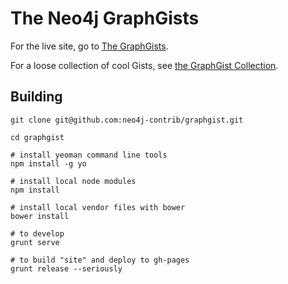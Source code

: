 The Neo4j GraphGists
====================

For the live site, go to [The GraphGists](http://gist.neo4j.org/).

For a loose collection of cool Gists, see [the GraphGist Collection](https://github.com/neo4j-contrib/graphgist/wiki).

Building
-----------

    git clone git@github.com:neo4j-contrib/graphgist.git
    
    cd graphgist
    
    # install yeoman command line tools 
    npm install -g yo
    
    # install local node modules
    npm install
    
    # install local vendor files with bower
    bower install
    
    # to develop
    grunt serve

    # to build "site" and deploy to gh-pages
    grunt release --seriously
